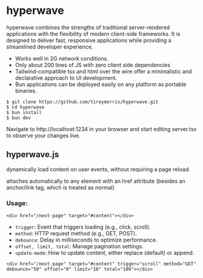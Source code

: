 # hyperwave

hyperwave combines the strengths of traditional server-rendered applications with the flexibility of modern client-side frameworks. It is designed to deliver fast, responsive applications while providing a streamlined developer experience.

- Works well in 2G network conditions.
- Only about 200 lines of JS with zero client side dependencies
- Tailwind-compatible tsx and html over the wire offer a minimalistic and declarative approach to UI development.
- Bun applications can be deployed easily on any platform as portable binaries.

```
$ git clone https://github.com/tireymorris/hyperwave.git
$ cd hyperwave
$ bun install
$ bun dev
```

Navigate to http://localhost:1234 in your browser and start editing server.tsx to observe your changes live.

## hyperwave.js

dynamically load content on user events, without requiring a page reload.

attaches automatically to any element with an href attribute (besides an anchor/link tag, which is treated as normal)

### Usage:

```
<div href="/next-page" target="#content"></div>
```

- `trigger`: Event that triggers loading (e.g., click, scroll).
- `method`: HTTP request method (e.g., GET, POST).
- `debounce`: Delay in milliseconds to optimize performance.
- `offset, limit, total`: Manage pagination settings.
- `update-mode`: How to update content, either replace (default) or append.

```
<div href="/next-page" target="#content" trigger="scroll" method="GET" debounce="50" offset="0" limit="10" total="100"></div>
```
